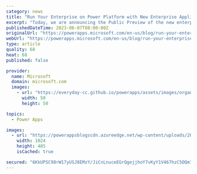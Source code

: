 ```yaml
---
category: news
title: "Run Your Enterprise on Power Platform with New Enterprise Application Templates"
excerpt: "Today, we are announcing the Public Preview of the new enterprise application templates for Power Platform &#8212; a family of end-to-end solutions that simplify and automate core business processes for a range of common departmental use cases."
publishedDateTime: 2023-06-07T08:00:00Z
originalUrl: "https://powerapps.microsoft.com/en-us/blog/run-your-enterprise-on-power-platform-with-new-enterprise-application-templates/"
webUrl: "https://powerapps.microsoft.com/en-us/blog/run-your-enterprise-on-power-platform-with-new-enterprise-application-templates/"
type: article
quality: 68
heat: 68
published: false

provider:
  name: Microsoft
  domain: microsoft.com
  images:
    - url: "https://everyday-cc.github.io/powerapps/assets/images/organizations/microsoft.com-50x50.jpg"
      width: 50
      height: 50

topics:
  - Power Apps

images:
  - url: "https://powerappsblogscdn.azureedge.net/wp-content/uploads/2023/05/image-4-1024x485.png"
    width: 1024
    height: 485
    isCached: true

secured: "6KkUPSC98rW17yUSJ8EMzY/JiCnLnuceEGrQgejjhoY7vKyY1V467hzC5OQm7K17rjg3+2va3I5m0Yj1MsaJZ/HWqZxjGNFmjiDmo/Qa/epghxQMaidkkrbsU26elmVOg93IicP5BUEhnRLTN1OstWSprWFuP/GFCqnigReJICPUQLvhAdY8mjce450g/QUXKGlq7IHbbs8f+rxoBlGr3xayNTRxZMJmvegDjN1EpLWToup9PxVtZjTv4wpTu7C9P4YWfVj7RftfQgkeZbBfDoE92BJFJX2BAua8DywVz68BiPHNJr/gOHrzML/0ZpcIKBfomLKdrDoqstZqpQvaAb2G3ltXVhFu7mPZCeQIGvs=;qsRguCkEHu68DB2a+6aWeA=="
---
```


